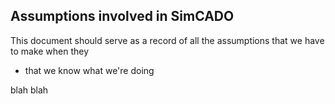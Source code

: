 ## Assumptions involved in SimCADO

This document should serve as a record of all the assumptions that we have to make when they 

- that we know what we're doing

blah blah